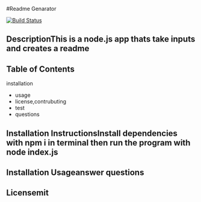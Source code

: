 #Readme Genarator

[![Build Status](https://travis-ci.com/travis-ci/travis-web.svg?branch=master)](https://travis-ci.com/travis-ci/travis-web)
## DescriptionThis is a node.js app thats take inputs and creates a readme
## Table of Contents
installation
- usage
- license,contrubuting 
- test
- questions
## Installation InstructionsInstall dependencies with npm i in terminal then run the program with node index.js
## Installation Usageanswer questions
## Licensemit
